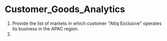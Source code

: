 # Customer_Goods_Analytics


1. Provide the list of markets in which customer "Atliq Exclusive" operates its business in the APAC region.
2. 
